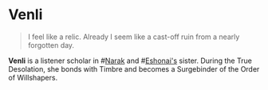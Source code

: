 # Venli

> I feel like a relic. Already I seem like a cast-off ruin from a nearly forgotten day.

**Venli** is a listener scholar in #[Narak](locations/narak) and #[Eshonai's](characters/eshonai) sister. During the True Desolation, she bonds with Timbre and becomes a Surgebinder of the Order of Willshapers.
